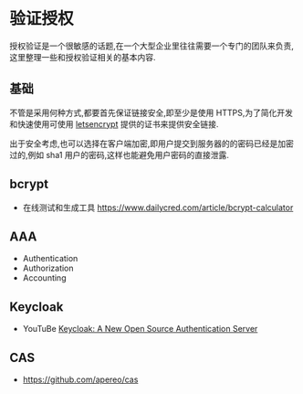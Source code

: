# 验证授权

授权验证是一个很敏感的话题,在一个大型企业里往往需要一个专门的团队来负责,这里整理一些和授权验证相关的基本内容.

## 基础
不管是采用何种方式,都要首先保证链接安全,即至少是使用 HTTPS,为了简化开发和快速使用可使用 [letsencrypt](https://letsencrypt.org/) 提供的证书来提供安全链接.

出于安全考虑,也可以选择在客户端加密,即用户提交到服务器的的密码已经是加密过的,例如 sha1 用户的密码,这样也能避免用户密码的直接泄露.

## bcrypt
* 在线测试和生成工具 https://www.dailycred.com/article/bcrypt-calculator


## AAA
* Authentication
* Authorization
* Accounting

## Keycloak
* YouTuBe [Keycloak: A New Open Source Authentication Server](https://www.youtube.com/watch?v=lUO4hjA6bME)

## CAS
* https://github.com/apereo/cas
